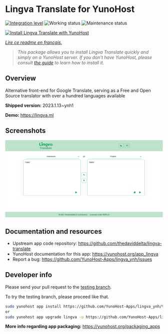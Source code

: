 <!--
N.B.: This README was automatically generated by https://github.com/YunoHost/apps/tree/master/tools/README-generator
It shall NOT be edited by hand.
-->

# Lingva Translate for YunoHost

[![Integration level](https://dash.yunohost.org/integration/lingva.svg)](https://dash.yunohost.org/appci/app/lingva) ![Working status](https://ci-apps.yunohost.org/ci/badges/lingva.status.svg) ![Maintenance status](https://ci-apps.yunohost.org/ci/badges/lingva.maintain.svg)

[![Install Lingva Translate with YunoHost](https://install-app.yunohost.org/install-with-yunohost.svg)](https://install-app.yunohost.org/?app=lingva)

*[Lire ce readme en français.](./README_fr.md)*

> *This package allows you to install Lingva Translate quickly and simply on a YunoHost server.
If you don't have YunoHost, please consult [the guide](https://yunohost.org/#/install) to learn how to install it.*

## Overview

Alternative front-end for Google Translate, serving as a Free and Open Source translator with over a hundred languages available

**Shipped version:** 2023.1.13~ynh1

**Demo:** https://lingva.ml

## Screenshots

![Screenshot of Lingva Translate](./doc/screenshots/lingva-id-en.png)

## Documentation and resources

* Upstream app code repository: <https://github.com/thedaviddelta/lingva-translate>
* YunoHost documentation for this app: <https://yunohost.org/app_lingva>
* Report a bug: <https://github.com/YunoHost-Apps/lingva_ynh/issues>

## Developer info

Please send your pull request to the [testing branch](https://github.com/YunoHost-Apps/lingva_ynh/tree/testing).

To try the testing branch, please proceed like that.

``` bash
sudo yunohost app install https://github.com/YunoHost-Apps/lingva_ynh/tree/testing --debug
or
sudo yunohost app upgrade lingva -u https://github.com/YunoHost-Apps/lingva_ynh/tree/testing --debug
```

**More info regarding app packaging:** <https://yunohost.org/packaging_apps>
